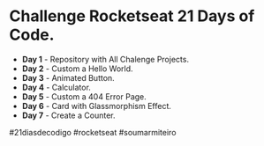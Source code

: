# Challenge Rocketseat 21 Days of Code.
* **Day 1** - Repository with All Chalenge Projects.
* **Day 2** - Custom a Hello World.
* **Day 3** - Animated Button.
* **Day 4** - Calculator.
* **Day 5** - Custom a 404 Error Page.
* **Day 6** - Card with Glassmorphism Effect.
* **Day 7** - Create a Counter.

#21diasdecodigo #rocketseat #soumarmiteiro

